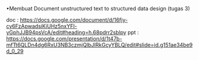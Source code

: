 •Membuat Document unstructured text to structured data design (tugas 3)

doc : https://docs.google.com/document/d/16fjy-cy6FzApwadsiKiUHz5nxYFl-yGphJJB94psVcA/edit#heading=h.68pdrr2sblpy
ppt : https://docs.google.com/presentation/d/1t47b-mfTt6QLDn4dg6RxU3NB3czmjQlbJlRkGcyYBLQ/edit#slide=id.g151ae34be9d_0_29